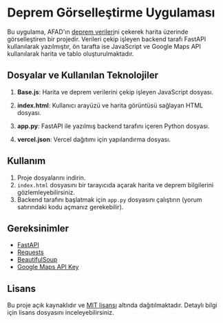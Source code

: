 # Deprem Görselleştirme Uygulaması

Bu uygulama, AFAD'ın [deprem verileri](https://deprem.afad.gov.tr/last-earthquakes.html)ni çekerek harita üzerinde görselleştiren bir projedir. Verileri çekip işleyen backend tarafı FastAPI kullanılarak yazılmıştır, ön tarafta ise JavaScript ve Google Maps API kullanılarak harita ve tablo oluşturulmaktadır.

## Dosyalar ve Kullanılan Teknolojiler

1. **Base.js**: Harita ve deprem verilerini çekip işleyen JavaScript dosyası.

2. **index.html**: Kullanıcı arayüzü ve harita görüntüsü sağlayan HTML dosyası.

3. **app.py**: FastAPI ile yazılmış backend tarafını içeren Python dosyası.

4. **vercel.json**: Vercel dağıtımı için yapılandırma dosyası.

## Kullanım

1. Proje dosyalarını indirin.
2. `index.html` dosyasını bir tarayıcıda açarak harita ve deprem bilgilerini gözlemleyebilirsiniz.
3. Backend tarafını başlatmak için `app.py` dosyasını çalıştırın (yorum satırındaki kodu açmanız gerekebilir).

## Gereksinimler

- [FastAPI](https://fastapi.tiangolo.com/)
- [Requests](https://docs.python-requests.org/en/latest/)
- [BeautifulSoup](https://www.crummy.com/software/BeautifulSoup/)
- [Google Maps API Key](https://developers.google.com/maps/gmp-get-started)

## Lisans

Bu proje açık kaynaklıdır ve [MIT lisansı](LICENSE) altında dağıtılmaktadır. Detaylı bilgi için lisans dosyasını inceleyebilirsiniz.
